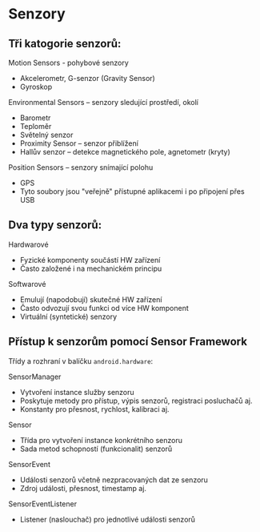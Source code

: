 # Senzory
## Tři katogorie senzorů:

Motion Sensors - pohybové senzory
- Akcelerometr, G-senzor (Gravity Sensor)
- Gyroskop


Environmental Sensors – senzory sledující prostředí, okolí
- Barometr
- Teploměr
- Světelný senzor
- Proximity Sensor – senzor přiblížení
- Hallův senzor – detekce magnetického pole, agnetometr (kryty)


Position Sensors – senzory snímající polohu
- GPS
- Tyto soubory jsou "veřejně" přístupné aplikacemi i po připojení přes USB

## Dva typy senzorů:

Hardwarové
- Fyzické komponenty součástí HW zařízení
- Často založené i na mechanickém principu

Softwarové
- Emulují (napodobují) skutečné HW zařízení
- Často odvozují svou funkci od více HW komponent
- Virtuální (syntetické) senzory

## Přístup k senzorům pomocí Sensor Framework
Třídy a rozhraní v balíčku `android.hardware`:

SensorManager
- Vytvoření instance služby senzoru
- Poskytuje metody pro přístup, výpis senzorů, registraci posluchačů aj.
- Konstanty pro přesnost, rychlost, kalibraci aj.

Sensor
- Třída pro vytvoření instance konkrétního senzoru
- Sada metod schopností (funkcionalit) senzorů

SensorEvent
- Události senzorů včetně nezpracovaných dat ze senzoru
- Zdroj události, přesnost, timestamp aj.

SensorEventListener
- Listener (naslouchač) pro jednotlivé události senzorů
